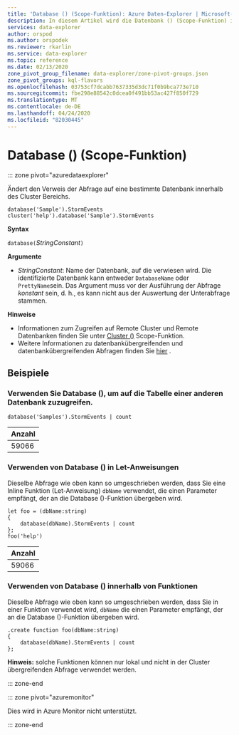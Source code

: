 ```yaml
---
title: 'Database () (Scope-Funktion): Azure Daten-Explorer | Microsoft-Dokumentation'
description: In diesem Artikel wird die Datenbank () (Scope-Funktion) in Azure Daten-Explorer beschrieben.
services: data-explorer
author: orspod
ms.author: orspodek
ms.reviewer: rkarlin
ms.service: data-explorer
ms.topic: reference
ms.date: 02/13/2020
zone_pivot_group_filename: data-explorer/zone-pivot-groups.json
zone_pivot_groups: kql-flavors
ms.openlocfilehash: 03753cf7dcabb7637335d3dc71f0b9bca773e710
ms.sourcegitcommit: fbe298e88542c0dcea0f491bb53ac427f850f729
ms.translationtype: MT
ms.contentlocale: de-DE
ms.lasthandoff: 04/24/2020
ms.locfileid: "82030445"
---
```

# <a name="database-scope-function"></a>Database () (Scope-Funktion)

::: zone pivot="azuredataexplorer"

Ändert den Verweis der Abfrage auf eine bestimmte Datenbank innerhalb des Cluster Bereichs. 

```kusto
database('Sample').StormEvents
cluster('help').database('Sample').StormEvents
```

**Syntax**

`database(`*StringConstant*`)`

**Argumente**

* *StringConstant*: Name der Datenbank, auf die verwiesen wird. Die identifizierte Datenbank kann entweder `DatabaseName` oder `PrettyName`sein. Das Argument muss vor der Ausführung der Abfrage _konstant_ sein, d. h., es kann nicht aus der Auswertung der Unterabfrage stammen.

**Hinweise**

* Informationen zum Zugreifen auf Remote Cluster und Remote Datenbanken finden Sie unter [Cluster ()](clusterfunction.md) Scope-Funktion.
* Weitere Informationen zu datenbankübergreifenden und datenbankübergreifenden Abfragen finden Sie [hier](cross-cluster-or-database-queries.md) .

## <a name="examples"></a>Beispiele

### <a name="use-database-to-access-table-of-other-database"></a>Verwenden Sie Database (), um auf die Tabelle einer anderen Datenbank zuzugreifen. 

```kusto
database('Samples').StormEvents | count
```

|Anzahl|
|---|
|59066|

### <a name="use-database-inside-let-statements"></a>Verwenden von Database () in Let-Anweisungen 

Dieselbe Abfrage wie oben kann so umgeschrieben werden, dass Sie eine Inline Funktion (Let-Anweisung) `dbName` verwendet, die einen Parameter empfängt, der an die Database ()-Funktion übergeben wird.

```kusto
let foo = (dbName:string)
{
    database(dbName).StormEvents | count
};
foo('help')
```

|Anzahl|
|---|
|59066|

### <a name="use-database-inside-functions"></a>Verwenden von Database () innerhalb von Funktionen 

Dieselbe Abfrage wie oben kann so umgeschrieben werden, dass Sie in einer Funktion verwendet wird, `dbName` die einen Parameter empfängt, der an die Database ()-Funktion übergeben wird.

```kusto
.create function foo(dbName:string)
{
    database(dbName).StormEvents | count
};
```

**Hinweis:** solche Funktionen können nur lokal und nicht in der Cluster übergreifenden Abfrage verwendet werden.

::: zone-end

::: zone pivot="azuremonitor"

Dies wird in Azure Monitor nicht unterstützt.

::: zone-end
